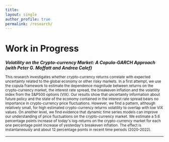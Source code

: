 ```yaml
---
title: 
layout: single 
author_profile: true 
permalink: /research/ 
---
```

# Work in Progress

  ***Volatility on the Crypto-currency Market: A Copula-GARCH Approach (with Peter G. Moffatt and Andrea Calef)***

 <sub> This research investigates whether crypto-currency returns correlate with expected uncertainty related to the global economy or other risky markets. In a first attempt, we use the copula framework to estimate the dependence magnitude between returns on the crypto-currency market, the interest rate spread, the breakeven inflation and the volatility index from the S\&P500 options (VIX). Our results show that uncertainty information about future policy and the state of the economy contained in the interest rate spread bears no importance in crypto-currency price fluctuations. However, we find a pattern, although relatively small, for high estimated crypto-currency returns volatility to overlap with low VIX values. On another level, we find evidence that dynamic time series models can improve our understanding of price fluctuations on the crypto-currency market. We estimate a 5.6 percentage points increase of today's log-returns on the crypto-currency market for each one percentage point increase of yesterday's breakeven inflation. The effect is instantaneously and about 12 percentage points in recent time periods (2020-2022). </sub>  

---
